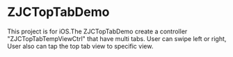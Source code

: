 # ZJCTopTabDemo
This project is for iOS.The ZJCTopTabDemo create a controller "ZJCTopTabTempViewCtrl" that have multi tabs. 
User can swipe left or right, User also can tap the top tab view to specific view.
